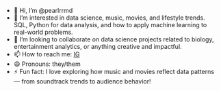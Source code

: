 - 👋 Hi, I’m @pearlrrmd
- 👀 I’m interested in data science, music, movies, and lifestyle trends.
SQL, Python for data analysis, and how to apply machine learning to real-world problems.
- 💞️ I’m looking to collaborate on data science projects related to biology, entertainment analytics, or anything creative and impactful.
- 📫 How to reach me: [IG](https://www.instagram.com/jessixcrd?igsh=MWp6cXBtYWkzMnFq&utm_source=qr)
- 😄 Pronouns: they/them
- ⚡ Fun fact: I love exploring how music and movies reflect data patterns — from soundtrack trends to audience behavior!

<!---
pearlrrmd/pearlrrmd is a ✨ special ✨ repository because its `README.md` (this file) appears on your GitHub profile.
You can click the Preview link to take a look at your changes.
--->
